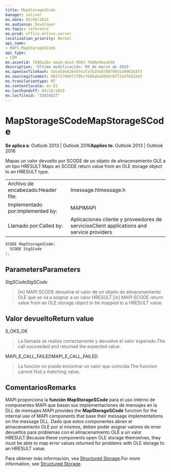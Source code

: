 ```yaml
---
title: MapStorageSCode
manager: soliver
ms.date: 03/09/2015
ms.audience: Developer
ms.topic: reference
ms.prod: office-online-server
localization_priority: Normal
api_name:
- MAPI.MapStorageSCode
api_type:
- COM
ms.assetid: f686a2bc-aba5-4ea3-9963-76d0e96eab50
description: 'Última modificación: 09 de marzo de 2015'
ms.openlocfilehash: 5dce5de820c07e1fa7b25b87d87993a30961b3f2
ms.sourcegitcommit: 8657170d071f9bcf680aba50b9c07f2a4fb82283
ms.translationtype: MT
ms.contentlocale: es-ES
ms.lasthandoff: 04/28/2019
ms.locfileid: "33416527"
---
```

# <a name="mapstoragescode"></a><span data-ttu-id="d8081-103">MapStorageSCode</span><span class="sxs-lookup"><span data-stu-id="d8081-103">MapStorageSCode</span></span>

  
  
<span data-ttu-id="d8081-104">**Se aplica a**: Outlook 2013 | Outlook 2016</span><span class="sxs-lookup"><span data-stu-id="d8081-104">**Applies to**: Outlook 2013 | Outlook 2016</span></span> 
  
<span data-ttu-id="d8081-105">Mapas un valor devuelto por SCODE de un objeto de almacenamiento OLE a un tipo HRESULT.</span><span class="sxs-lookup"><span data-stu-id="d8081-105">Maps an SCODE return value from an OLE storage object to an HRESULT type.</span></span> 
  
|||
|:-----|:-----|
|<span data-ttu-id="d8081-106">Archivo de encabezado:</span><span class="sxs-lookup"><span data-stu-id="d8081-106">Header file:</span></span>  <br/> |<span data-ttu-id="d8081-107">Imessage.h</span><span class="sxs-lookup"><span data-stu-id="d8081-107">Imessage.h</span></span>  <br/> |
|<span data-ttu-id="d8081-108">Implementado por:</span><span class="sxs-lookup"><span data-stu-id="d8081-108">Implemented by:</span></span>  <br/> |<span data-ttu-id="d8081-109">MAPI</span><span class="sxs-lookup"><span data-stu-id="d8081-109">MAPI</span></span>  <br/> |
|<span data-ttu-id="d8081-110">Llamado por:</span><span class="sxs-lookup"><span data-stu-id="d8081-110">Called by:</span></span>  <br/> |<span data-ttu-id="d8081-111">Aplicaciones cliente y proveedores de servicios</span><span class="sxs-lookup"><span data-stu-id="d8081-111">Client applications and service providers</span></span>  <br/> |
   
```cpp
SCODE MapStorageSCode(
  SCODE StgSCode
);
```

## <a name="parameters"></a><span data-ttu-id="d8081-112">Parameters</span><span class="sxs-lookup"><span data-stu-id="d8081-112">Parameters</span></span>

 <span data-ttu-id="d8081-113">_StgSCode_</span><span class="sxs-lookup"><span data-stu-id="d8081-113">_StgSCode_</span></span>
  
> <span data-ttu-id="d8081-114">[in] MAPI SCODE devuelve el valor de un objeto de almacenamiento OLE que se va a asignar a un valor HRESULT.</span><span class="sxs-lookup"><span data-stu-id="d8081-114">[in] MAPI SCODE return value from an OLE storage object to be mapped to a HRESULT value.</span></span>
    
## <a name="return-value"></a><span data-ttu-id="d8081-115">Valor devuelto</span><span class="sxs-lookup"><span data-stu-id="d8081-115">Return value</span></span>

<span data-ttu-id="d8081-116">S_OK</span><span class="sxs-lookup"><span data-stu-id="d8081-116">S_OK</span></span> 
  
> <span data-ttu-id="d8081-117">La llamada se realiza correctamente y devuelve el valor esperado.</span><span class="sxs-lookup"><span data-stu-id="d8081-117">The call succeeded and returned the expected value.</span></span>
    
<span data-ttu-id="d8081-118">MAPI_E_CALL_FAILED</span><span class="sxs-lookup"><span data-stu-id="d8081-118">MAPI_E_CALL_FAILED</span></span> 
  
> <span data-ttu-id="d8081-119">La función no puede encontrar un valor que coincida.</span><span class="sxs-lookup"><span data-stu-id="d8081-119">The function cannot find a matching value.</span></span>
    
## <a name="remarks"></a><span data-ttu-id="d8081-120">Comentarios</span><span class="sxs-lookup"><span data-stu-id="d8081-120">Remarks</span></span>

<span data-ttu-id="d8081-121">MAPI proporciona la **función MapStorageSCode** para el uso interno de componentes MAPI que basan sus implementaciones de mensajes en la DLL de mensajes.</span><span class="sxs-lookup"><span data-stu-id="d8081-121">MAPI provides the **MapStorageSCode** function for the internal use of MAPI components that base their message implementations on the message DLL.</span></span> <span data-ttu-id="d8081-122">Dado que estos componentes abren el almacenamiento OLE por sí mismos, deben poder asignar valores de error devueltos para problemas con el almacenamiento OLE a un valor HRESULT.</span><span class="sxs-lookup"><span data-stu-id="d8081-122">Because these components open OLE storage themselves, they must be able to map error values returned for problems with OLE storage to an HRESULT value.</span></span> 
  
<span data-ttu-id="d8081-123">Para obtener más información, vea [Structured Storage](structured-storage-in-mapi.md).</span><span class="sxs-lookup"><span data-stu-id="d8081-123">For more information, see [Structured Storage](structured-storage-in-mapi.md).</span></span> 
  

